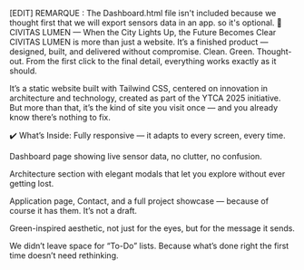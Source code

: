 [EDIT] REMARQUE : The Dashboard.html file isn't included because we thought first that we will export sensors data in an app. so it's optional.
🌟 CIVITAS LUMEN — When the City Lights Up, the Future Becomes Clear
CIVITAS LUMEN is more than just a website. It’s a finished product — designed, built, and delivered without compromise. Clean. Green. Thought-out. From the first click to the final detail, everything works exactly as it should.

It’s a static website built with Tailwind CSS, centered on innovation in architecture and technology, created as part of the YTCA 2025 initiative. But more than that, it’s the kind of site you visit once — and you already know there’s nothing to fix.

✔️ What’s Inside:
Fully responsive — it adapts to every screen, every time.

Dashboard page showing live sensor data, no clutter, no confusion.

Architecture section with elegant modals that let you explore without ever getting lost.

Application page, Contact, and a full project showcase — because of course it has them. It’s not a draft.

Green-inspired aesthetic, not just for the eyes, but for the message it sends.

We didn’t leave space for “To-Do” lists. Because what’s done right the first time doesn’t need rethinking.


